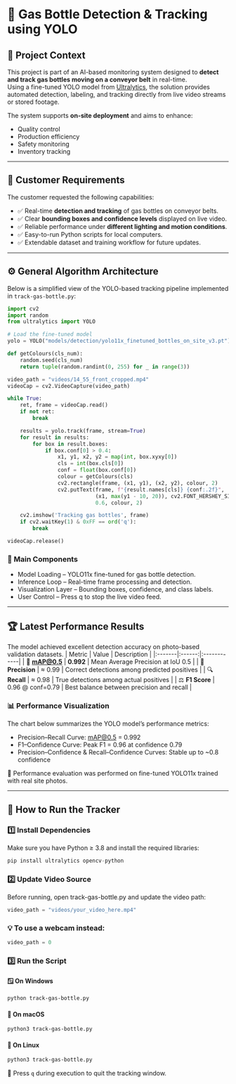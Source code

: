 # 🧠 Gas Bottle Detection & Tracking using YOLO

## 📘 Project Context

This project is part of an AI-based monitoring system designed to **detect and track gas bottles moving on a conveyor belt** in real-time.  
Using a fine-tuned YOLO model from [Ultralytics](https://github.com/ultralytics/ultralytics), the solution provides automated detection, labeling, and tracking directly from live video streams or stored footage.

The system supports **on-site deployment** and aims to enhance:
- Quality control  
- Production efficiency  
- Safety monitoring  
- Inventory tracking  

---

## 🧩 Customer Requirements

The customer requested the following capabilities:

- ✅ Real-time **detection and tracking** of gas bottles on conveyor belts.  
- ✅ Clear **bounding boxes and confidence levels** displayed on live video.  
- ✅ Reliable performance under **different lighting and motion conditions**.  
- ✅ Easy-to-run Python scripts for local computers.  
- ✅ Extendable dataset and training workflow for future updates.

---

## ⚙️ General Algorithm Architecture

Below is a simplified view of the YOLO-based tracking pipeline implemented in `track-gas-bottle.py`:

```python
import cv2
import random
from ultralytics import YOLO

# Load the fine-tuned model
yolo = YOLO("models/detection/yolo11x_finetuned_bottles_on_site_v3.pt")

def getColours(cls_num):
    random.seed(cls_num)
    return tuple(random.randint(0, 255) for _ in range(3))

video_path = "videos/14_55_front_cropped.mp4"
videoCap = cv2.VideoCapture(video_path)

while True:
    ret, frame = videoCap.read()
    if not ret:
        break

    results = yolo.track(frame, stream=True)
    for result in results:
        for box in result.boxes:
            if box.conf[0] > 0.4:
                x1, y1, x2, y2 = map(int, box.xyxy[0])
                cls = int(box.cls[0])
                conf = float(box.conf[0])
                colour = getColours(cls)
                cv2.rectangle(frame, (x1, y1), (x2, y2), colour, 2)
                cv2.putText(frame, f"{result.names[cls]} {conf:.2f}",
                            (x1, max(y1 - 10, 20)), cv2.FONT_HERSHEY_SIMPLEX,
                            0.6, colour, 2)

    cv2.imshow('Tracking gas bottles', frame)
    if cv2.waitKey(1) & 0xFF == ord('q'):
        break

videoCap.release()
```
### 🧠 Main Components
- Model Loading – YOLO11x fine-tuned for gas bottle detection.
- Inference Loop – Real-time frame processing and detection.
- Visualization Layer – Bounding boxes, confidence, and class labels.
- User Control – Press q to stop the live video feed.
---

## 🏆 Latest Performance Results
The model achieved excellent detection accuracy on photo-based validation datasets.
| Metric | Value | Description |
|:-------|:------:|:------------|
| 🧩 **mAP@0.5** | **0.992** | Mean Average Precision at IoU 0.5 |
| 🎯 **Precision** | ≈ 0.99 | Correct detections among predicted positives |
| 🔍 **Recall** | ≈ 0.98 | True detections among actual positives |
| ⚖️ **F1 Score** | 0.96 @ conf=0.79 | Best balance between precision and recall |

### 📊 Performance Visualization
The chart below summarizes the YOLO model’s performance metrics:
- Precision–Recall Curve: mAP@0.5 = 0.992
- F1–Confidence Curve: Peak F1 = 0.96 at confidence 0.79
- Precision–Confidence & Recall–Confidence Curves: Stable up to ~0.8 confidence

🧪 Performance evaluation was performed on fine-tuned YOLO11x trained with real site photos.

---
## 🚀 How to Run the Tracker
### 1️⃣ Install Dependencies
Make sure you have Python ≥ 3.8 and install the required libraries:
```python
pip install ultralytics opencv-python
```
### 2️⃣ Update Video Source
Before running, open track-gas-bottle.py and update the video path:
```Python
video_path = "videos/your_video_here.mp4"
```
### 💡 To use a webcam instead:
```Python
video_path = 0
```
### 3️⃣ Run the Script
#### 🪟 On Windows
```Bash
python track-gas-bottle.py
```
#### 🍎 On macOS
```Bash
python3 track-gas-bottle.py
```
#### 🐧 On Linux
```Bash
python3 track-gas-bottle.py
```
🎥 Press `q` during execution to quit the tracking window.
